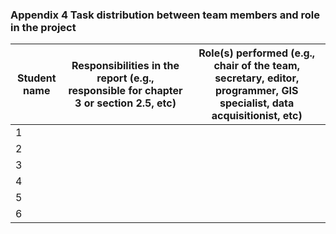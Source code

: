 
### Appendix 4 Task distribution between team members and role in the project

| Student name | Responsibilities in the report (e.g., responsible for chapter 3 or section 2.5, etc) | Role(s) performed (e.g., chair of the team, secretary, editor, programmer, GIS specialist, data acquisitionist, etc) |
|--------------|--------------------------------------------------------------------------------------|-----------------------------------------------------------------------------------------------------------------------|
| 1            |                                                                                      |                                                                                                                       |
| 2            |                                                                                      |                                                                                                                       |
| 3            |                                                                                      |                                                                                                                       |
| 4            |                                                                                      |                                                                                                                       |
| 5            |                                                                                      |                                                                                                                       |
| 6            |                                                                                      |                                                                                                                       |
